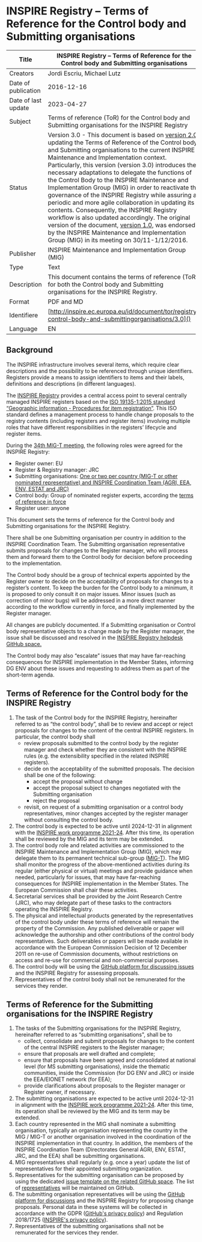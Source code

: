 # INSPIRE Registry – Terms of Reference for the Control body and Submitting organisations

| Title | INSPIRE Registry – Terms of Reference for the Control body and Submitting organisations |
|--|--|
| Creators | Jordi Escriu, Michael Lutz |
| Date of publication | 2016-12-16 |
| Date of last update | 2023-04-27 |
| Subject | Terms of reference (ToR) for the Control body and Submitting organisations for the INSPIRE Registry |
| Status | Version 3.0 - This document is based on [version 2.0](./old/registry-control-body-and-submitting-organisations-v2.0.md), updating the Terms of Reference of the Control body and Submitting organisations to the current INSPIRE Maintenance and Implementation context. Particularly, this version (version 3.0) introduces the necessary adaptations to delegate the functions of the Control Body to the INSPIRE Maintenance and Implementation Group (MIG) in order to reactivate the governance of the INSPIRE Registry while assuring a periodic and more agile collaboration in updating its contents. Consequently, the INSPIRE Registry workflow is also updated accordingly. The original version of the document, [version 1.0](http://inspire.ec.europa.eu/id/document/tor/registry-control-body-and-submittingorganisations/1.0), was endorsed by the INSPIRE Maintenance and Implementation Group (MIG) in its meeting on 30/11-1/12/2016.|
| Publisher | INSPIRE Maintenance and Implementation Group (MIG) |
| Type | Text |
| Description | This document contains the terms of reference (ToR) for both the Control body and Submitting organisations for the INSPIRE Registry. |
| Format | PDF and MD |
| Identifiere | [http://inspire.ec.europa.eu/id/document/tor/registry-control-body-and-submittingorganisations/3.0]() |
| Language | EN |


## Background

The INSPIRE infrastructure involves several items, which require clear descriptions and the possibility to be referenced through unique identifiers. Registers provide a means to assign identifiers to items and their labels, definitions and descriptions (in different languages).

The [INSPIRE Registry](https://inspire.ec.europa.eu/registry) provides a central access point to several centrally managed INSPIRE registers based on the [ISO 19135-1:2015 standard “Geographic information - Procedures for item registration”](https://www.iso.org/standard/54721.html). This ISO standard defines a management process to handle change proposals to the registry contents (including registers and register items) involving multiple roles that have different responsibilities in the registers’ lifecycle and register items.

During the [34th MIG-T meeting](https://wayback.archive-it.org/12090/20201222012329/https:/ies-svn.jrc.ec.europa.eu/projects/mig-inspire/wiki/MIG-T_meeting_34), the following roles were agreed for the INSPIRE Registry:

-   Register owner: EU  
-   Register & Registry manager: JRC
-   Submitting organisations: [One or two per country (MIG-T or other nominated representative) and INSPIRE Coordination Team (AGRI, EEA, ENV, ESTAT and JRC)](https://github.com/INSPIRE-MIF/helpdesk-registry/blob/main/submitting-organisations-list.md)
-   Control body:  Group of nominated register experts, according the [terms of reference in force]([https://github.com/INSPIRE-MIF/helpdesk-registry/blob/main/control-body-list.md](https://github.com/INSPIRE-MIF/helpdesk-registry/edit/main/registry-control-body-and-submitting-organisations.md))
-   Register user: anyone

This document sets the terms of reference for the Control body and Submitting organisations for the INSPIRE Registry.

There shall be one Submitting organisation per country in addition to the INSPIRE Coordination Team. The Submitting organisation representative submits proposals for changes to the Register manager, who will process them and forward them to the Control body for decision before proceeding to the implementation.

The Control body should be a group of technical experts appointed by the Register owner to decide on the acceptability of proposals for changes to a register’s content. To keep the burden for the Control body to a minimum, it is proposed to only consult it on major issues. Minor issues (such as correction of minor bugs) will be addressed in a more direct manner according to the workflow currently in force, and finally implemented by the Register manager.

All changes are publicly documented. If a Submitting organisation or Control body representative objects to a change made by the Register manager, the issue shall be discussed and resolved in the [INSPIRE Registry helpdesk GitHub space.](https://github.com/INSPIRE-MIF/helpdesk-registry/blob/main/submitting-organisations-list.md)

The Control body may also “escalate” issues that may have far-reaching consequences for INSPIRE implementation in the Member States, informing DG ENV about these issues and requesting to address them as part of the short-term agenda.

## Terms of Reference for the Control body for the INSPIRE Registry

 1.  The task of the Control body for the INSPIRE Registry, hereinafter referred to as “the control body”, shall be to review and accept or reject proposals for changes to the content of the central INSPIRE registers. In particular, the control body shall
	 *  review proposals submitted to the control body by the register manager and check whether they are consistent with the INSPIRE rules (e.g. the extensibility specified in the related INSPIRE registers).
	 *  decide on the acceptability of the submitted proposals. The decision shall be one of the following:
		  *  accept the proposal without change
		  *  accept the proposal subject to changes negotiated with the Submitting organisation
		  *  reject the proposal
       *  revisit, on request of a submitting organisation or a control body representatives, minor changes accepted by the register manager without consulting the control body.
2.  The control body is expected to be active until 2024-12-31 in alignment with the [INSPIRE work programme 2021-24](https://webgate.ec.europa.eu/fpfis/wikis/display/InspireMIG/INSPIRE+work+programme+2021-24).  After this time, its operation shall be reviewed by the MIG and its term may be extended.
3.  The control body role and related activities are commissioned to the INSPIRE Maintenance and Implementation Group (MIG), which may delegate them to its permanent technical sub-group ([MIG-T](https://wikis.ec.europa.eu/pages/viewpage.action?pageId=33528041)). The MIG shall monitor the progress of the above-mentioned activities during its regular (either physical or virtual) meetings and provide guidance when needed, particularly for issues, that may have far-reaching consequences for INSPIRE implementation in the Member States. The European Commission shall chair these activities.
4.  Secretarial services shall be provided by the Joint Research Centre (JRC), who may delegate part of these tasks to the contractors operating the INSPIRE Registry.
5.  The physical and intellectual products generated by the representatives of the control body under these terms of reference will remain the property of the Commission. Any published deliverable or paper will acknowledge the authorship and other contributions of the control body representatives. Such deliverables or papers will be made available in accordance with the European Commission Decision of 12 December 2011 on re-use of Commission documents, without restrictions on access and re-use for commercial and non-commercial purposes.
6.  The control body will be using the [GitHub platform for discussing issues](https://github.com/INSPIRE-MIF/helpdesk-registry/issues) and the INSPIRE Registry for assessing proposals.
7.  Representatives of the control body shall not be remunerated for the services they render.

## Terms of Reference for the Submitting organisations for the INSPIRE Registry

1.  The tasks of the Submitting organisations for the INSPIRE Registry, hereinafter referred to as “submitting organisations", shall be to
    *  collect, consolidate and submit proposals for changes to the content of the central INSPIRE registers to the Register manager;
    *  ensure that proposals are well drafted and complete;
	*  ensure that proposals have been agreed and consolidated at national level (for MS submitting organisations), inside the thematic communities, inside the Commission (for DG ENV and JRC) or inside the EEA/EIONET network (for EEA);
	*  provide clarifications about proposals to the Register manager or Register owner, if necessary.
2.  The submitting organisations are expected to be active until 2024-12-31 in alignment with the [INSPIRE work programme 2021-24](https://webgate.ec.europa.eu/fpfis/wikis/display/InspireMIG/INSPIRE+work+programme+2021-24). After this time, its operation shall be reviewed by the MIG and its term may be extended.
3.  Each country represented in the MIG shall nominate a submitting organisation, typically an organisation representing the country in the MIG / MIG-T or another organisation involved in the coordination of the INSPIRE implementation in that country. In addition, the members of the INSPIRE Coordination Team (Directorates General AGRI, ENV, ESTAT, JRC, and the EEA) shall be submitting organisations.
4.  MIG representatives shall regularly (e.g. once a year) update the list of representatives for their appointed submitting organization.
5.  Representatives for the submitting organisation can be proposed by using the dedicated [issue template on the related GitHub space](https://github.com/INSPIRE-MIF/helpdesk-registry/issues/new?assignees=&labels=submitting+organisation+nomination&template=nominate-submitting-organisation.md&title=). The list of [representatives](https://github.com/INSPIRE-MIF/helpdesk-registry/blob/main/submitting-organisations-list.md) will be maintained on GitHub.
6.  The submitting organisation representatives will be using the [GitHub platform for discussions](https://github.com/INSPIRE-MIF/helpdesk-registry/issues) and the INSPIRE Registry for proposing change proposals. Personal data in these systems will be collected in accordance with the GDPR ([GitHub's privacy policy](https://docs.github.com/en/github/site-policy/github-privacy-statement)) and Regulation 2018/1725 ([INSPIRE's privacy policy](https://inspire.ec.europa.eu/privacy-policy/59294)).
7.  Representatives of the submitting organisations shall not be remunerated for the services they render.
